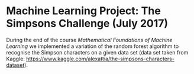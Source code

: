 # Machine Learning Project: The Simpsons Challenge (July 2017)

During the end of the course _Mathematical Foundations of Machine Learning_ we  implemented a variation of the random forest algorithm to recognise the Simpson characters on a given data set (data set taken from Kaggle: https://www.kaggle.com/alexattia/the-simpsons-characters-dataset).

